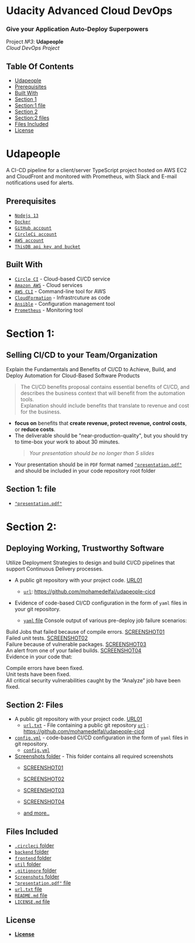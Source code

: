 
# Udacity Advanced Cloud DevOps 

### Give your Application Auto-Deploy Superpowers
Project *№3*: **Udapeople**   
*Cloud DevOps Project*
## Table Of Contents
* [Udapeople](#udapeople)
* [Prerequisites](#prerequisites)
* [Built With](#built-with)
* [Section 1](#section-1)
* [Section:1 file](#section-1-file)
* [Section 2](#section-2)
* [Section:2 files](#section-2-files)
* [Files Included](#files-included)
* [License](#license)

# Udapeople 
A CI-CD pipeline for a client/server TypeScript project hosted on AWS EC2 and CloudFront and monitored with Prometheus, with Slack and E-mail notifications used for alerts.

## Prerequisites
* [`Nodejs 13`](https://nodejs.org/en/)
* [`Docker`](https://www.docker.com/)
* [`GitHub account`](https://github.com/)
* [`CircleCi account`](https://circleci.com/)
* [`AWS account`](https://aws.amazon.com/)
* [`ThisDB api key and bucket`](https://thisdb.com/)

## Built With

- [`Circle CI`](www.circleci.com) - Cloud-based CI/CD service
- [`Amazon AWS`](https://aws.amazon.com/) - Cloud services
- [`AWS CLI`](https://aws.amazon.com/cli/) - Command-line tool for AWS
- [`CloudFormation`](https://aws.amazon.com/cloudformation/) - Infrastrcuture as code
- [`Ansible`](https://www.ansible.com/) - Configuration management tool
- [`Prometheus`](https://prometheus.io/) - Monitoring tool

# Section 1: 
## Selling CI/CD to your Team/Organization
Explain the Fundamentals and Benefits of CI/CD to Achieve, Build, and Deploy Automation for Cloud-Based Software Products
>The CI/CD benefits proposal contains essential benefits of CI/CD, and describes the business context that will benefit from the automation tools.  
>Explanation should include benefits that translate to revenue and cost for the business.
* **focus on** benefits that **create revenue, protect revenue, control costs**, or **reduce costs**.
* The deliverable should be "near-production-quality", but you should try to time-box your work to about 30 minutes.
  >*Your presentation should be no longer than 5 slides*
* Your presentation should be in `PDF` format named [`"presentation.pdf"`](./presentation.pdf) and should be included in your code repository root folder
## Section 1: file
* [`"presentation.pdf"`](./presentation.pdf)

# Section 2: 
## Deploying Working, Trustworthy Software
Utilize Deployment Strategies to design and build CI/CD pipelines that support Continuous Delivery processes.

* A public git repository with your project code. [URL01](https://github.com/mohamedelfal/udapeople-cicd)
  * [`url`](https://github.com/mohamedelfal/udapeople-cicd): https://github.com/mohamedelfal/udapeople-cicd

* Evidence of code-based CI/CD configuration in the form of `yaml` files in your git repository.
  * [`yaml` file](./.circleci/config.yml)
Console output of various pre-deploy job failure scenarios:

Build Jobs that failed because of compile errors. [SCREENSHOT01](./screenshots/SCREENSHOT01.png)  
Failed unit tests. [SCREENSHOT02](./screenshots/SCREENSHOT02.png)  
Failure because of vulnerable packages. [SCREENSHOT03](./screenshots/SCREENSHOT03.png)  
An alert from one of your failed builds. [SCREENSHOT04](./screenshots/)  
Evidence in your code that:  

Compile errors have been fixed.  
Unit tests have been fixed.  
All critical security vulnerabilities caught by the “Analyze” job have been fixed.  

## Section 2: Files
* A public git repository with your project code. [URL01](https://github.com/mohamedelfal/udapeople-cicd)
  * [`url.txt`](./url.txt) - File containing a public git repository [`url`](https://github.com/mohamedelfal/udapeople-cicd) : https://github.com/mohamedelfal/udapeople-cicd
* [`config.yml`]((./.circleci/config.yml)) - code-based CI/CD configuration in the form of `yaml` files in git repository.
  * [`config.yml`](./.circleci/config.yml)
* [Screenshots folder](./screenshots/) - This folder contains all required screenshots
  * [SCREENSHOT01](./screenshots/SCREENSHOT01.png)

  * [SCREENSHOT02](./screenshots/SCREENSHOT02.png)

  * [SCREENSHOT03](./screenshots/SCREENSHOT03.png)

  * [SCREENSHOT04](./screenshots/)

  * [and more..](./screenshots/)

## Files Included
* [`.circleci` folder](./.circleci)
* [`backend` folder](./backend)
* [`frontend` folder](./frontend)
* [`util` folder](./util)
* [`.gitignore` folder](./.gitignore)
* [`Screenshots` folder](./screenshots/)
* [`"presentation.pdf"` file](./presentation.pdf)
* [`url.txt` file](./url.txt)
* [`README.md` file](./README.md)
* [`LICENSE.md` file](./LICENSE.md)

## License
* [**License**](./LICENSE.md)
